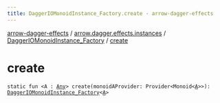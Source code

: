 ```yaml
---
title: DaggerIOMonoidInstance_Factory.create - arrow-dagger-effects
---
```


[arrow-dagger-effects](../../index.html) / [arrow.dagger.effects.instances](../index.html) / [DaggerIOMonoidInstance_Factory](index.html) / [create](./create.html)

# create

`static fun <A : `[`Any`](https://kotlinlang.org/api/latest/jvm/stdlib/kotlin/-any/index.html)`> create(monoidAProvider: Provider<Monoid<`[`A`](create.html#A)`>>): `[`DaggerIOMonoidInstance_Factory`](index.html)`<`[`A`](create.html#A)`>`